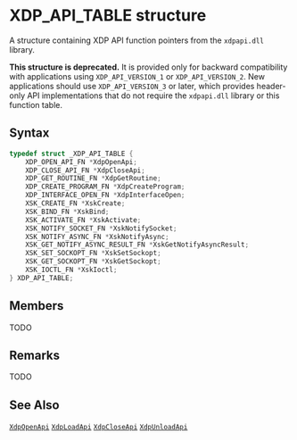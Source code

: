 # XDP_API_TABLE structure

A structure containing XDP API function pointers from the `xdpapi.dll` library.

**This structure is deprecated.** It is provided only for backward compatibility with applications using `XDP_API_VERSION_1` or `XDP_API_VERSION_2`. New applications should use `XDP_API_VERSION_3` or later, which provides header-only API implementations that do not require the `xdpapi.dll` library or this function table.

## Syntax

```C
typedef struct _XDP_API_TABLE {
    XDP_OPEN_API_FN *XdpOpenApi;
    XDP_CLOSE_API_FN *XdpCloseApi;
    XDP_GET_ROUTINE_FN *XdpGetRoutine;
    XDP_CREATE_PROGRAM_FN *XdpCreateProgram;
    XDP_INTERFACE_OPEN_FN *XdpInterfaceOpen;
    XSK_CREATE_FN *XskCreate;
    XSK_BIND_FN *XskBind;
    XSK_ACTIVATE_FN *XskActivate;
    XSK_NOTIFY_SOCKET_FN *XskNotifySocket;
    XSK_NOTIFY_ASYNC_FN *XskNotifyAsync;
    XSK_GET_NOTIFY_ASYNC_RESULT_FN *XskGetNotifyAsyncResult;
    XSK_SET_SOCKOPT_FN *XskSetSockopt;
    XSK_GET_SOCKOPT_FN *XskGetSockopt;
    XSK_IOCTL_FN *XskIoctl;
} XDP_API_TABLE;
```

## Members

TODO

## Remarks

TODO

## See Also

[`XdpOpenApi`](XdpOpenApi.md)
[`XdpLoadApi`](XdpLoadApi.md)
[`XdpCloseApi`](XdpCloseApi.md)
[`XdpUnloadApi`](XdpUnloadApi.md)
